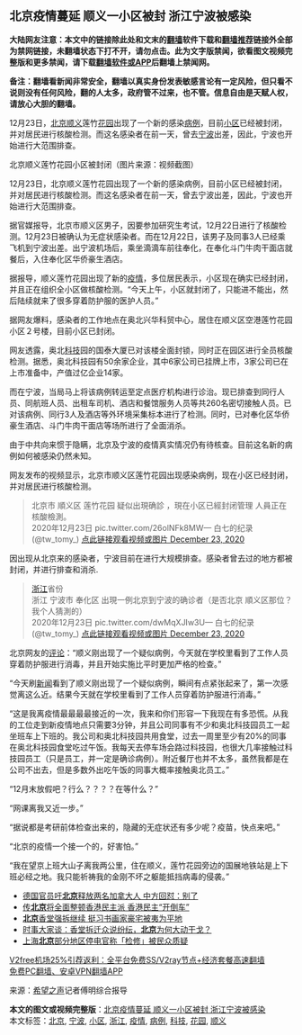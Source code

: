  <h2>北京疫情蔓延 顺义一小区被封 浙江宁波被感染</h2> <p class="notice"><b>大陆网友注意：本文中的链接除此处和文末的<a href="https://github.com/bannedbook/fanqiang" >翻墙</a>软件下载和<a href="https://github.com/killgcd/justmysocks/blob/master/README.md">翻墙推荐</a>链接外全部为禁网链接，未翻墙状态下打不开，请勿点击。此为文字版禁闻，欲看图文视频完整版和更多禁闻，请下载<a href="https://github.com/bannedbook/fanqiang">翻墙软件或APP</a>后翻墙上禁闻网。</p><p>备注：翻墙看新闻非常安全，翻墙以真实身份发表敏感言论有一定风险，但只看不说则没有任何风险，翻的人太多，政府管不过来，也不管。信息自由是天赋人权，请放心大胆的翻墙。</b></p>  <div class="entry"> <p id="summary">12月23日，<a href="https://www.bannedbook.org/bnews/tag/%e5%8c%97%e4%ba%ac/" class="st_tag internal_tag" rel="tag" title="标签 北京 下的日志">北京</a><a href="https://www.bannedbook.org/bnews/tag/%e9%a1%ba%e4%b9%89/" class="st_tag internal_tag" rel="tag" title="标签 顺义 下的日志">顺义</a>莲竹<a href="https://www.bannedbook.org/bnews/tag/%e8%8a%b1%e5%9b%ad/" class="st_tag internal_tag" rel="tag" title="标签 花园 下的日志">花园</a>出现了一个新的感染<a href="https://www.bannedbook.org/bnews/tag/%E7%97%85%E4%BE%8B/" class="st_tag internal_tag" rel="tag" title="标签 病例 下的日志">病例</a>，目前<a href="https://www.bannedbook.org/bnews/tag/%E5%B0%8F%E5%8C%BA/" class="st_tag internal_tag" rel="tag" title="标签 小区 下的日志">小区</a>已经被封闭，并对居民进行核酸检测。而这名感染者在前一天，曾去<a href="https://www.bannedbook.org/bnews/tag/%e5%ae%81%e6%b3%a2/" class="st_tag internal_tag" rel="tag" title="标签 宁波 下的日志">宁波</a>出差，因此，宁波也开始进行大范围排查。</p> <p id="conimg">北京顺义莲竹花园小区被封闭（图片来源：视频截图）</p> <p>12月23日，北京顺义莲竹花园出现了一个新的感染病例，目前小区已经被封闭，并对居民进行核酸检测。而这名感染者在前一天，曾去宁波出差，因此，宁波也开始进行大范围排查。</p> <p>据官媒报导，北京市顺义区男子，因要参加研究生考试，12月22日进行了核酸检测。12月23日被确认为无症状感染者。而在12月22日，该男子及同事3人已经乘飞机到宁波出差。出宁波机场后，乘坐滴滴车前往奉化，在奉化斗门牛肉干面店就餐后，入住奉化区华侨豪生酒店。</p> <p>据报导，顺义莲竹花园出现了新的<a href="https://www.bannedbook.org/bnews/tag/%E7%96%AB%E6%83%85/" class="st_tag internal_tag" rel="tag" title="标签 疫情 下的日志">疫情</a>，多位居民表示，小区现在确实已经封闭，并且正在组织全小区做核酸检测。“今天上午，小区就封闭了，只能进不能出，然后陆续就来了很多穿着防护服的医护人员。”</p>  <p>据网友爆料，感染者的工作地点在奥北兴华科贸中心，居住在顺义区空港莲竹花园小区２号楼，目前小区已封闭。</p> <p>网友透露，奥北<a href="https://www.bannedbook.org/bnews/tag/%E7%A7%91%E6%8A%80/" class="st_tag internal_tag" rel="tag" title="标签 科技 下的日志">科技</a>园的国泰大厦已对该楼全面封锁，同时正在园区进行全员核酸检测。据悉，奥北科技园有50余家企业，其中6家公司已挂牌上市，3家公司已在上市准备中，产值过亿企业14家。</p> <p>而在宁波，当局马上将该病例转运至定点医疗机构进行诊治。现已排查到同行人员、同航班人员、出租车司机、酒店和餐馆服务人员等共260名密切接触人员。已对该病例、同行3人及酒店等外环境采集标本进行了检测。同时，已对奉化区华侨豪生酒店、斗门牛肉干面店等场所进行了全面消杀。</p> <p>由于中共向来惯于隐瞒，北京及宁波的疫情真实情况仍有待核查。目前这名新的病例如何被感染仍然未知。</p> <p>网友发布的视频显示，北京市顺义区莲竹花园出现感染病例，现在小区已经封闭，并对居民进行核酸检测。</p>  <blockquote><p>北京市 順义区 莲竹花园 疑似出現确診 ，現在小区已經封闭管理 人員正在核酸檢測。<br />2020年12月23日 pic.twitter.com/26olNFk8MW— 白七的纪录 (@tw_tomy_) <a href="https://twitter.com/tw_tomy_/status/1341729427433037827?ref_src=twsrc%5Etfw">点此链接观看视频或图片 December 23, 2020</a></p></blockquote> <p>因出现从北京来的感染者，宁波目前在进行大规模排查。感染者曾去过的地方都被封闭，并进行排查和消杀.</p> <blockquote><p><a href="https://www.bannedbook.org/bnews/tag/%e6%b5%99%e6%b1%9f/" class="st_tag internal_tag" rel="tag" title="标签 浙江 下的日志">浙江</a>省份<br />浙江 宁波市 奉化区 出現一例北京到宁波的确诊者（是否北京 順义区那位？我个人猜測的）<br />2020年12月23日 pic.twitter.com/dwMqXJIw3U— 白七的纪录 (@tw_tomy_) <a href="https://twitter.com/tw_tomy_/status/1341732908910792705?ref_src=twsrc%5Etfw">点此链接观看视频或图片 December 23, 2020</a></p></blockquote> <p>北京网友的<span class='wp_keywordlink_affiliate'><a href="https://www.bannedbook.org/bnews/comments/" title="新闻评论" target="_blank">评论</a></span>：“顺义刚出现了一个疑似病例，今天就在学校里看到了工作人员穿着防护服进行消毒，并且开始实施比平时更加严格的检查。”</p> <p>“今天刷<span class='wp_keywordlink_affiliate'><a href="https://www.bannedbook.org/" title="新闻">新闻</a></span>看到了顺义刚出现了一个疑似病例，瞬间有点紧张起来了，第一次感觉离这么近。结果今天就在学校里看到了工作人员穿着防护服进行消毒。”</p>  <p>“这是我离疫情最最最最接近的一次，我来和你们形容一下我现在有多恐慌。从我的工位走到新疫情地点只需要3分钟，并且公司同事有不少和奥北科技园员工一起坐班车上下班的。我公司和奥北科技园共用食堂，过去一周里至少有20%的同事在奥北科技园食堂吃过午饭。我每天去停车场会路过科技园，也很大几率接触过科技园员工（只是员工，并一定是确诊病例）。附近餐厅也并不太多，虽然我都是在公司不出去，但是多数外出吃午饭的同事大概率接触奥北员工。”</p> <p>“12月末放假吧？行么？？？？在等什么？”</p> <p>“网课离我又近一步。”</p> <p>“据说都是考研前体检查出来的，隐藏的无症状还有多少呢？疫苗，快点来吧。”</p> <p>“北京的疫情一个接一个的，好害怕。”</p>  <p>“我在望京上班大山子离我两公里，住在顺义，莲竹花园旁边的国展地铁站是上下班必经之地。我只能祈祷我的金刚不坏之躯能抵挡病毒的侵袭。”</p> <ul class='op-related-articles' title='相关阅读'> <li><a href='https://www.bannedbook.org/bnews/ssgc/20201224/1453738.html' target='_blank'>德国官员吁<b>北京</b>释放两名加拿大人 中方回怼：别了</a></li> <li><a href='https://www.bannedbook.org/bnews/ssgc/20201223/1453675.html' target='_blank'>传<b>北京</b>将全面整顿香港民主派 香港民主“开倒车”</a></li> <li><a href='https://www.bannedbook.org/bnews/headline/20201223/1453671.html' target='_blank'><b>北京</b>香堂强拆继续 挺习书画家豪宅被夷为平地</a></li> <li><a href='https://www.bannedbook.org/bnews/comments/20201223/1453644.html' target='_blank'>时事大家谈：香堂拆迁众说纷纭，<b>北京</b>为何大动干戈？</a></li> <li><a href='https://www.bannedbook.org/bnews/baitai/20201223/1453620.html' target='_blank'>上海<b>北京</b>部分地区停电官称「检修」被民众质疑</a></li> </ul> <p class="texttj"> <a href="https://github.com/bannedbook/fanqiang/wiki/V2ray%E6%9C%BA%E5%9C%BA" target="_blank">V2free机场25%引荐返利：全平台免费SS/V2ray节点+经济套餐高速翻墙</a><br/> <a href="https://github.com/bannedbook/fanqiang/wiki/%E7%A6%81%E9%97%BB%E7%BD%91%E5%AE%89%E5%8D%93%E7%BF%BB%E5%A2%99%E6%96%B0%E9%97%BBAPP" target="_blank">免费PC翻墙、安卓VPN翻墙APP</a></p><p> 来源：<span class='wp_keywordlink_affiliate'><a href="https://www.soundofhope.org" title="希望之声" target="_blank">希望之声</a></span>记者傅明综合报导 </p><a name='sharetosocial'></a>       <div><b>本文的图文或视频完整版</b>：<a href='https://www.bannedbook.org/bnews/cbnews/20201224/1453803.html'>北京疫情蔓延 顺义一小区被封 浙江宁波被感染</a></div>  </div><!--END ENTRY--> <div class="postfooter"> <div>本文标签：<a href="https://www.bannedbook.org/bnews/tag/%e5%8c%97%e4%ba%ac/" rel="tag">北京</a>, <a href="https://www.bannedbook.org/bnews/tag/%e5%ae%81%e6%b3%a2/" rel="tag">宁波</a>, <a href="https://www.bannedbook.org/bnews/tag/%E5%B0%8F%E5%8C%BA/" rel="tag">小区</a>, <a href="https://www.bannedbook.org/bnews/tag/%e6%b5%99%e6%b1%9f/" rel="tag">浙江</a>, <a href="https://www.bannedbook.org/bnews/tag/%E7%96%AB%E6%83%85/" rel="tag">疫情</a>, <a href="https://www.bannedbook.org/bnews/tag/%E7%97%85%E4%BE%8B/" rel="tag">病例</a>, <a href="https://www.bannedbook.org/bnews/tag/%E7%A7%91%E6%8A%80/" rel="tag">科技</a>, <a href="https://www.bannedbook.org/bnews/tag/%e8%8a%b1%e5%9b%ad/" rel="tag">花园</a>, <a href="https://www.bannedbook.org/bnews/tag/%e9%a1%ba%e4%b9%89/" rel="tag">顺义</a></div>  </div><!--END POSTFOOTER--> 